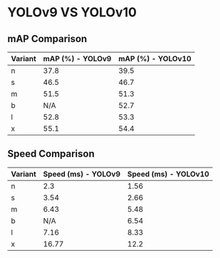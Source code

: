 ---
---
# YOLOv9 VS YOLOv10

## mAP Comparison

| Variant | mAP (%) - YOLOv9 | mAP (%) - YOLOv10 |
|---------|--------------------|--------------------|
| n | 37.8 | 39.5 |
| s | 46.5 | 46.7 |
| m | 51.5 | 51.3 |
| b | N/A | 52.7 |
| l | 52.8 | 53.3 |
| x | 55.1 | 54.4 |

## Speed Comparison

| Variant | Speed (ms) - YOLOv9 | Speed (ms) - YOLOv10 |
|---------|-----------------------|-----------------------|
| n | 2.3 | 1.56 |
| s | 3.54 | 2.66 |
| m | 6.43 | 5.48 |
| b | N/A | 6.54 |
| l | 7.16 | 8.33 |
| x | 16.77 | 12.2 |
